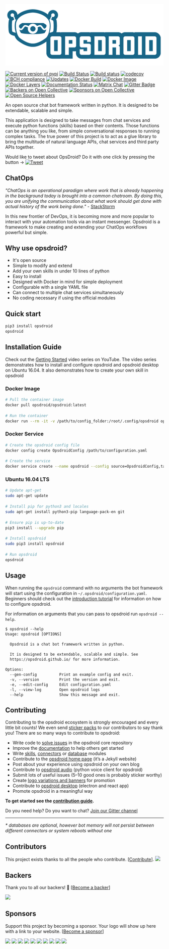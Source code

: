  ![opsdroid](https://github.com/opsdroid/style-guidelines/raw/master/logos/logo-wide-light.png)

[![Current version of pypi](https://img.shields.io/pypi/v/opsdroid.svg)](https://pypi.python.org/pypi)
[![Build Status](https://img.shields.io/travis/opsdroid/opsdroid/master.svg?logo=travis)](https://travis-ci.org/opsdroid/opsdroid)
[![Build status](https://img.shields.io/appveyor/ci/opsdroid/opsdroid/master.svg?logo=appveyor)](https://ci.appveyor.com/project/opsdroid/opsdroid/branch/master)
[![codecov](https://img.shields.io/codecov/c/github/opsdroid/opsdroid.svg)](https://codecov.io/gh/opsdroid/opsdroid)
[![BCH compliance](https://bettercodehub.com/edge/badge/opsdroid/opsdroid?branch=master)](https://bettercodehub.com/)
[![Updates](https://pyup.io/repos/github/opsdroid/opsdroid/shield.svg)](https://pyup.io/repos/github/opsdroid/opsdroid/)
[![Docker Build](https://img.shields.io/docker/build/opsdroid/opsdroid.svg)](https://hub.docker.com/r/opsdroid/opsdroid/builds/)
[![Docker Image](https://img.shields.io/microbadger/image-size/opsdroid/opsdroid.svg)](https://hub.docker.com/r/opsdroid/opsdroid/)
[![Docker Layers](https://img.shields.io/microbadger/layers/opsdroid/opsdroid.svg)](https://microbadger.com/#/images/opsdroid/opsdroid)
[![Documentation Status](https://img.shields.io/readthedocs/opsdroid/latest.svg)](http://opsdroid.readthedocs.io/en/stable/?badge=stable)
[![Matrix Chat](https://img.shields.io/matrix/opsdroid-general:matrix.org.svg?logo=matrix)](https://riot.im/app/#/room/#opsdroid-general:matrix.org)
[![Gitter Badge](https://img.shields.io/badge/gitter-join%20chat-4fb896.svg)](https://gitter.im/opsdroid)
[![Backers on Open Collective](https://opencollective.com/opsdroid/backers/badge.svg)](#backers)
[![Sponsors on Open Collective](https://opencollective.com/opsdroid/sponsors/badge.svg)](#sponsors)
[![Open Source Helpers](https://www.codetriage.com/opsdroid/opsdroid/badges/users.svg)](https://www.codetriage.com/opsdroid/opsdroid)

An open source chat bot framework written in python. It is designed to be extendable, scalable and simple.

This application is designed to take messages from chat services and execute python functions (skills) based on their contents. Those functions can be anything you like, from simple conversational responses to running complex tasks. The true power of this project is to act as a glue library to bring the multitude of natural language APIs, chat services and third party APIs together.

Would like to tweet about OpsDroid? Do it with one click by pressing the button -> [![Tweet](https://img.shields.io/twitter/url/http/shields.io.svg?style=social)](https://twitter.com/intent/tweet?text=Check%20out%20opsdroid,%20an%20awesome%20open%20source%20chatbot%20framework%20written%20in%20Python.&url=https://opsdroid.github.io/&via=opsdroid&hashtags=chatbots,chatops,devops,automation,opensource)

## ChatOps
_"ChatOps is an operational paradigm where work that is already happening in the background today is brought into a common chatroom. By doing this, you are unifying the communication about what work should get done with actual history of the work being done."_ - [StackStorm](https://docs.stackstorm.com/chatops/chatops.html)

In this new frontier of DevOps, it is becoming more and more popular to interact with your automation tools via an instant messenger. Opsdroid is a framework to make creating and extending your ChatOps workflows powerful but simple.

## Why use opsdroid?

 * It's open source
 * Simple to modify and extend
 * Add your own skills in under 10 lines of python
 * Easy to install
 * Designed with Docker in mind for simple deployment
 * Configurable with a single YAML file
 * Can connect to multiple chat services simultaneously
 * No coding necessary if using the official modules

## Quick start

```bash
pip3 install opsdroid
opsdroid
```

## Installation Guide

Check out the [Getting Started](https://www.youtube.com/watch?v=7wyIi_cpodE&list=PLViQCHlMbEq5nZL6VNrUxu--Of1uCpflq) video series on YouTube. The video series demonstrates how to install and configure opsdroid and opsdroid desktop on Ubuntu 16.04. It also demonstrates how to create your own skill in opsdroid

### Docker Image

```bash
# Pull the container image
docker pull opsdroid/opsdroid:latest

# Run the container
docker run --rm -it -v /path/to/config_folder:/root/.config/opsdroid opsdroid/opsdroid:latest
```

### Docker Service

```bash
# Create the opsdroid config file
docker config create OpsdroidConfig /path/to/configuration.yaml

# Create the service
docker service create --name opsdroid --config source=OpsdroidConfig,target=/root/.config/opsdroid/configuration.yaml --mount 'type=volume,src=OpsdroidData,dst=/root/.config/opsdroid' opsdroid/opsdroid:latest
```

### Ubuntu 16.04 LTS

```bash
# Update apt-get
sudo apt-get update

# Install pip for python3 and locales
sudo apt-get install python3-pip language-pack-en git

# Ensure pip is up-to-date
pip3 install --upgrade pip

# Install opsdroid
sudo pip3 install opsdroid

# Run opsdroid
opsdroid
```

## Usage

When running the `opsdroid` command with no arguments the bot framework will start using the configuration in `~/.opsdroid/configuration.yaml`. Beginners should check out the [introduction tutorial](http://opsdroid.readthedocs.io/en/stable/tutorials/introduction/) for information on how to configure opsdroid.

For information on arguments that you can pass to opsdroid run `opsdroid --help`.

```
$ opsdroid --help
Usage: opsdroid [OPTIONS]

  Opsdroid is a chat bot framework written in python.

  It is designed to be extendable, scalable and simple. See
  https://opsdroid.github.io/ for more information.

Options:
  --gen-config          Print an example config and exit.
  -v, --version         Print the version and exit.
  -e, --edit-config     Edit configuration.yaml
  -l, --view-log        Open opsdroid logs
  --help                Show this message and exit.
```

## Contributing

Contributing to the opsdroid ecosystem is strongly encouraged and every little bit counts! We even send [sticker packs](https://medium.com/opsdroid/contributor-sticker-packs-738058ceda59) to our contributors to say thank you! There are so many ways to contribute to opsdroid:

  - Write code to [solve issues](https://github.com/opsdroid/opsdroid/issues) in the opsdroid core repository
  - Improve the [documentation](https://github.com/opsdroid/opsdroid/tree/master/docs) to help others get started
  - Write [skills](http://opsdroid.readthedocs.io/en/latest/extending/skills/), [connectors](http://opsdroid.readthedocs.io/en/latest/extending/connectors/) or [database](http://opsdroid.readthedocs.io/en/latest/extending/databases/) modules
  - Contribute to the [opsdroid home page](https://github.com/opsdroid/opsdroid.github.io) (it’s a Jekyll website)
  - Post about your experience using opsdroid on your own blog
  - Contribute to [opsdroid audio](https://github.com/opsdroid/opsdroid-audio) (python voice client for opsdroid)
  - Submit lots of useful issues (5–10 good ones is probably sticker worthy)
  - Create [logo variations and banners](https://github.com/opsdroid/style-guidelines) for promotion
  - Contribute to [opsdroid desktop](https://github.com/opsdroid/opsdroid-desktop) (electron and react app)
  - Promote opsdroid in a meaningful way

**To get started see the [contribution guide](http://opsdroid.readthedocs.io/en/latest/contributing/).**

Do you need help? Do you want to chat? [Join our Gitter channel](https://gitter.im/opsdroid/)

-------

_\* databases are optional, however bot memory will not persist between different connectors or system reboots without one_

## Contributors

This project exists thanks to all the people who contribute. [[Contribute](/docs/contributing.md)].
<a href="graphs/contributors"><img src="https://opencollective.com/opsdroid/contributors.svg?width=890" /></a>


## Backers

Thank you to all our backers! 🙏 [[Become a backer](https://opencollective.com/opsdroid#backer)]

<a href="https://opencollective.com/opsdroid#backers" target="_blank"><img src="https://opencollective.com/opsdroid/backers.svg?width=890"></a>


## Sponsors

Support this project by becoming a sponsor. Your logo will show up here with a link to your website. [[Become a sponsor](https://opencollective.com/opsdroid#sponsor)]

<a href="https://opencollective.com/opsdroid/sponsor/0/website" target="_blank"><img src="https://opencollective.com/opsdroid/sponsor/0/avatar.svg"></a>
<a href="https://opencollective.com/opsdroid/sponsor/1/website" target="_blank"><img src="https://opencollective.com/opsdroid/sponsor/1/avatar.svg"></a>
<a href="https://opencollective.com/opsdroid/sponsor/2/website" target="_blank"><img src="https://opencollective.com/opsdroid/sponsor/2/avatar.svg"></a>
<a href="https://opencollective.com/opsdroid/sponsor/3/website" target="_blank"><img src="https://opencollective.com/opsdroid/sponsor/3/avatar.svg"></a>
<a href="https://opencollective.com/opsdroid/sponsor/4/website" target="_blank"><img src="https://opencollective.com/opsdroid/sponsor/4/avatar.svg"></a>
<a href="https://opencollective.com/opsdroid/sponsor/5/website" target="_blank"><img src="https://opencollective.com/opsdroid/sponsor/5/avatar.svg"></a>
<a href="https://opencollective.com/opsdroid/sponsor/6/website" target="_blank"><img src="https://opencollective.com/opsdroid/sponsor/6/avatar.svg"></a>
<a href="https://opencollective.com/opsdroid/sponsor/7/website" target="_blank"><img src="https://opencollective.com/opsdroid/sponsor/7/avatar.svg"></a>
<a href="https://opencollective.com/opsdroid/sponsor/8/website" target="_blank"><img src="https://opencollective.com/opsdroid/sponsor/8/avatar.svg"></a>
<a href="https://opencollective.com/opsdroid/sponsor/9/website" target="_blank"><img src="https://opencollective.com/opsdroid/sponsor/9/avatar.svg"></a>


